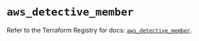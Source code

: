 # `aws_detective_member`

Refer to the Terraform Registry for docs: [`aws_detective_member`](https://registry.terraform.io/providers/hashicorp/aws/6.9.0/docs/resources/detective_member).

